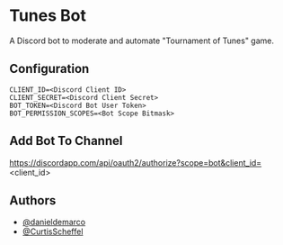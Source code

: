 # Tunes Bot

A Discord bot to moderate and automate "Tournament of Tunes" game.

## Configuration

```dotenv
CLIENT_ID=<Discord Client ID>
CLIENT_SECRET=<Discord Client Secret>
BOT_TOKEN=<Discord Bot User Token>
BOT_PERMISSION_SCOPES=<Bot Scope Bitmask>
```
## Add Bot To Channel
https://discordapp.com/api/oauth2/authorize?scope=bot&client_id=<client_id>

## Authors

- [@danieldemarco](https://github.com/danieldemarco)
- [@CurtisScheffel](https://github.com/CurtisScheffel)

